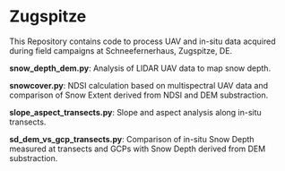 # Zugspitze

This Repository contains code to process UAV and in-situ data acquired during field campaigns at Schneefernerhaus, Zugspitze, DE.

**snow_depth_dem.py**: Analysis of LIDAR UAV data to map snow depth.

**snowcover.py**: NDSI calculation based on multispectral UAV data and comparison of Snow Extent derived from NDSI and DEM substraction.

**slope_aspect_transects.py**: Slope and aspect analysis along in-situ transects.

**sd_dem_vs_gcp_transects.py**: Comparison of in-situ Snow Depth measured at transects and GCPs with Snow Depth derived from DEM substraction.
